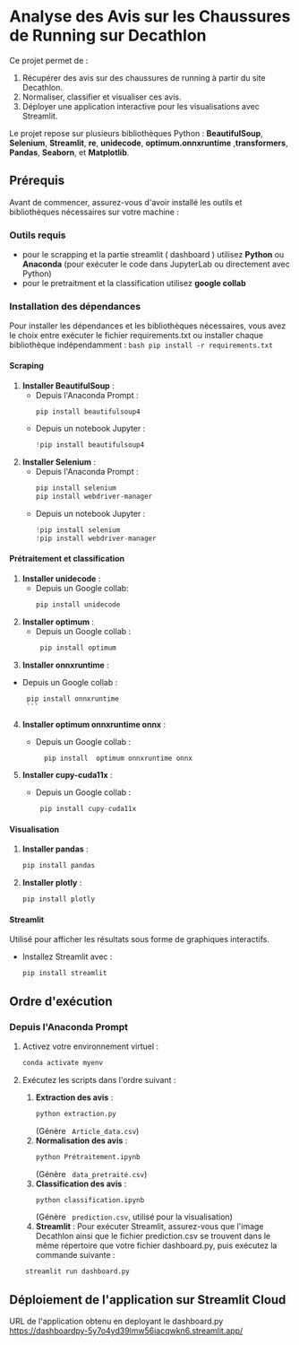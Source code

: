 # Analyse des Avis sur les Chaussures de Running sur Decathlon

Ce projet permet de :
1. Récupérer des avis sur des chaussures de running à partir du site Decathlon.
2. Normaliser, classifier et visualiser ces avis.
3. Déployer une application interactive pour les visualisations avec Streamlit.

Le projet repose sur plusieurs bibliothèques Python : **BeautifulSoup**, **Selenium**, **Streamlit**, **re**, **unidecode**, **optimum.onnxruntime** ,**transformers**, **Pandas**, **Seaborn**, et **Matplotlib**.

## Prérequis
Avant de commencer, assurez-vous d'avoir installé les outils et bibliothèques nécessaires sur votre machine :

### Outils requis
- pour le scrapping et la partie streamlit ( dashboard ) utilisez **Python** ou **Anaconda** (pour exécuter le code dans JupyterLab ou directement avec Python)
- pour le pretraitment et la classification utilisez **google collab**

### Installation des dépendances
Pour installer les dépendances et les bibliothèques nécessaires, vous avez le choix entre exécuter le fichier requirements.txt ou installer chaque bibliothèque indépendamment :               ```bash
     pip install -r requirements.txt
     ```
#### Scraping
1. **Installer BeautifulSoup** :
   - Depuis l'Anaconda Prompt :
     ```bash
     pip install beautifulsoup4
     ```
   - Depuis un notebook Jupyter :
     ```python
     !pip install beautifulsoup4
     ```
2. **Installer Selenium** :
   - Depuis l'Anaconda Prompt :
     ```bash
     pip install selenium
     pip install webdriver-manager
     ```
   - Depuis un notebook Jupyter :
     ```python
     !pip install selenium
     !pip install webdriver-manager
     ```

#### Prétraitement et classification
1. **Installer unidecode** :
   - Depuis un Google collab:
     ```python
     pip install unidecode
      ```
2. **Installer optimum** :
   - Depuis un Google collab :
     ```python
      pip install optimum
      ```
3. **Installer onnxruntime** :
- Depuis un Google collab :
     ```python
      pip install onnxruntime
      ```
4. **Installer  optimum onnxruntime onnx** :
   - Depuis un Google collab :
     ```python
       pip install  optimum onnxruntime onnx
      ```
    
5. **Installer  cupy-cuda11x** :
   - Depuis un Google collab :
     ```python
      pip install cupy-cuda11x
      ```


#### Visualisation
1. **Installer pandas** :
     ```python
     pip install pandas
      ```
2. **Installer plotly** :
     ```python
     pip install plotly
      ```


#### Streamlit 
Utilisé pour afficher les résultats sous forme de graphiques interactifs.
- Installez Streamlit avec :
  ```bash
  pip install streamlit
  ```

## Ordre d'exécution
### Depuis l'Anaconda Prompt
1. Activez votre environnement virtuel :
   ```bash
   conda activate myenv
   ```

2. Exécutez les scripts dans l'ordre suivant :
   1. **Extraction des avis** :
      ```bash
      python extraction.py
      ```
      (Génère ` Article_data.csv`)
   2. **Normalisation des avis** :
      ```bash
      python Prétraitement.ipynb
      ```
      (Génère ` data_pretraité.csv`)
   3. **Classification des avis** :
      ```bash
      python classification.ipynb
      ```
      (Génère ` prediction.csv`, utilisé pour la visualisation)
   4. **Streamlit** :
      Pour exécuter Streamlit, assurez-vous que l'image Decathlon ainsi que le fichier prediction.csv se trouvent dans le même répertoire que votre fichier dashboard.py, puis exécutez la commande suivante :
  ```bash
      streamlit run dashboard.py 
  ```

## Déploiement de l'application sur Streamlit Cloud 
 URL de l'application obtenu en deployant le dashboard.py 
   https://dashboardpy-5y7o4yd39lmw56iacqwkn6.streamlit.app/



